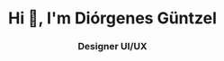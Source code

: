 <h1 align="center">Hi 👋, I'm Diórgenes Güntzel</h1>
<h3 align="center">Designer UI/UX</h3>

<p align="left">
</p>

